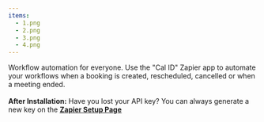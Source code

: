 ```yaml
---
items:
  - 1.png
  - 2.png
  - 3.png
  - 4.png
---
```


Workflow automation for everyone. Use the "Cal ID" Zapier app to automate your workflows when a booking is created, rescheduled, cancelled or when a meeting ended.<br /><br />**After Installation:** Have you lost your API key? You can always generate a new key on the <a href="/apps/zapier/setup">**<ins>Zapier Setup Page</ins>**</a>
